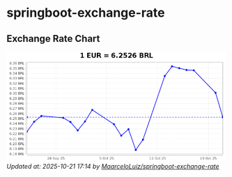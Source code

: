 # springboot-exchange-rate

<!-- EXCHANGE-RATE-START -->
## Exchange Rate Chart

![Exchange Rate Chart](charts/chart.png)*Updated at: 2025-10-21 17:14 by [MaarceloLuiz/springboot-exchange-rate](https://github.com/MaarceloLuiz/springboot-exchange-rate)*


<!-- EXCHANGE-RATE-END -->